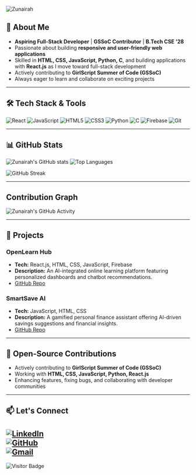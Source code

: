 ![Zunairah](https://readme-typing-svg.herokuapp.com?font=Fira+Code&size=30&color=F7DF1E&center=true&vCenter=true&width=600&height=80&lines=Hey+there,+I'm+Zunairah+%F0%9F%91%8B)

## 🚀 About Me

- **Aspiring Full-Stack Developer** | **GSSoC Contributor** | **B.Tech CSE '28**  
- Passionate about building **responsive and user-friendly web applications**  
- Skilled in **HTML, CSS, JavaScript, Python, C**, and building applications with **React.js** as I move toward full-stack development  
- Actively contributing to **GirlScript Summer of Code (GSSoC)**  
- Always eager to learn and collaborate on exciting projects

---

## 🛠 Tech Stack & Tools

![React](https://img.shields.io/badge/-React-61DAFB?style=flat-square&logo=react&logoColor=white)
![JavaScript](https://img.shields.io/badge/-JavaScript-F7DF1E?style=flat-square&logo=javascript&logoColor=black)
![HTML5](https://img.shields.io/badge/-HTML5-E34F26?style=flat-square&logo=html5&logoColor=white)
![CSS3](https://img.shields.io/badge/-CSS3-1572B6?style=flat-square&logo=css3&logoColor=white)
![Python](https://img.shields.io/badge/-Python-3776AB?style=flat-square&logo=python&logoColor=white)
![C](https://img.shields.io/badge/-C-00599C?style=flat-square&logo=c&logoColor=white)
![Firebase](https://img.shields.io/badge/-Firebase-FFCA28?style=flat-square&logo=firebase&logoColor=black)
![Git](https://img.shields.io/badge/-Git-181717?style=flat-square&logo=git&logoColor=white)

---

## 📊 GitHub Stats

![Zunairah's GitHub stats](https://github-readme-stats.vercel.app/api?username=Zunairah-k&show_icons=true&theme=dracula&count_private=true)
![Top Languages](https://github-readme-stats.vercel.app/api/top-langs/?username=Zunairah-k&layout=compact&theme=dracula)

![GitHub Streak](https://github-readme-streak-stats.herokuapp.com/?user=Zunairah-k&theme=dracula)

---
## Contribution Graph 

![Zunairah's GitHub Activity](https://activity-graph.herokuapp.com/graph?username=Zunairah-k&theme=react-dark&area=true&hide_border=true)

---

## 🚀 Projects

### OpenLearn Hub
- **Tech:** React.js, HTML, CSS, JavaScript, Firebase
- **Description:** An AI-integrated online learning platform featuring personalized dashboards and chatbot recommendations.
- [GitHub Repo](https://github.com/Zunairah-k/OpenLearn-Hub)

### SmartSave AI
- **Tech:** JavaScript, HTML, CSS
- **Description:** A gamified personal finance assistant offering AI-driven savings suggestions and financial insights.
- [GitHub Repo](https://github.com/Zunairah-k/SmartSave-AI)

---

## 🌱 Open-Source Contributions

- Actively contributing to **GirlScript Summer of Code (GSSoC)**  
- Working with **HTML, CSS, JavaScript, Python, React.js**  
- Enhancing features, fixing bugs, and collaborating with developer communities

---

## 📫 Let's Connect

[![LinkedIn](https://img.shields.io/badge/LinkedIn-0A66C2?style=for-the-badge&logo=linkedin&logoColor=white)](https://www.linkedin.com/in/zunairah-maasfa-khan5)  
[![GitHub](https://img.shields.io/badge/GitHub-181717?style=for-the-badge&logo=github&logoColor=white)](https://github.com/Zunairah-k)  
[![Gmail](https://img.shields.io/badge/Email-D14836?style=for-the-badge&logo=gmail&logoColor=white)](mailto:zunairahmaasfakhan@gmail.com)
---

![Visitor Badge](https://visitor-badge.laobi.icu/badge?page_id=Zunairah-k)

<!---
Zunairah-k/Zunairah-k is a ✨ special ✨ repository because its `README.md` (this file) appears on your GitHub profile.
You can click the Preview link to take a look at your changes.
--->
